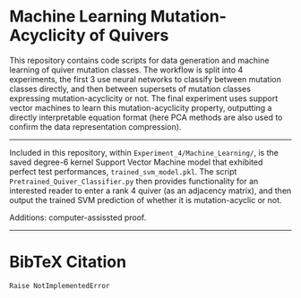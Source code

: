 # Machine Learning Mutation-Acyclicity of Quivers
This repository contains code scripts for data generation and machine learning of quiver mutation classes. The workflow is split into 4 experiments, the first 3 use neural networks to classify between mutation classes directly, and then between supersets of mutation classes expressing mutation-acyclicity or not. The final experiment uses support vector machines to learn this mutation-acyclicity property, outputting a directly interpretable equation format (here PCA methods are also used to confirm the data representation compression).

------------------------------------------------------------------------

Included in this repository, within `Experiment_4/Machine_Learning/`, is the saved degree-6 kernel Support Vector Machine model that exhibited perfect test performances, `trained_svm_model.pkl`. The script `Pretrained_Quiver_Classifier.py` then provides functionality for an interested reader to enter a rank 4 quiver (as an adjacency matrix), and then output the trained SVM prediction of whether it is mutation-acyclic or not.

Additions: computer-assissted proof.

------------------------------------------------------------------------
# BibTeX Citation
``` 
Raise NotImplementedError
```
